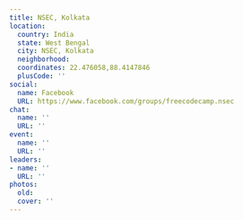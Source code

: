 ```yaml
---
title: NSEC, Kolkata
location:
  country: India
  state: West Bengal
  city: NSEC, Kolkata
  neighborhood: 
  coordinates: 22.476058,88.4147846
  plusCode: ''
social:
  name: Facebook
  URL: https://www.facebook.com/groups/freecodecamp.nsec
chat:
  name: ''
  URL: ''
event:
  name: ''
  URL: ''
leaders:
- name: ''
  URL: ''
photos:
  old: 
  cover: ''
---
```

